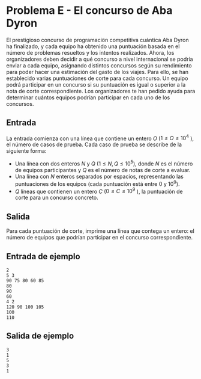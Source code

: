 # Problema E - El concurso de Aba Dyron

El prestigioso concurso de programaciön competitiva cuántica Aba Dyron ha
finalizado, y cada equipo ha obtenido una puntuación basada en el número de
problemas resueltos y los intentos realizados. Ahora, los organizadores deben
decidir a qué concurso a nivel internacional se podría enviar a cada equipo,
asignando distintos concursos según su rendimiento para poder hacer una
estimación del gasto de los viajes. Para ello, se han establecido varias
puntuaciones de corte para cada concurso. Un equipo podrá participar en un
concurso si su puntuación es igual o superior a la nota de corte
correspondiente. Los organizadores te han pedido ayuda para determinar cuántos
equipos podrían participar en cada uno de los concursos.

## Entrada
La entrada comienza con una línea que contiene un entero $O$ ($1 \leq O \leq
10^4$ ), el número de casos de prueba. Cada caso de prueba se describe de la
siguiente forma:
- Una línea con dos enteros $N$ y $Q$ ($1 \leq N, Q \leq 10^5$), donde $N$ es el
  número de equipos participantes y $Q$ es el número de notas de corte a
evaluar.
- Una línea con $N$ enteros separados por espacios, representando las
  puntuaciones de los equipos (cada puntuación está entre $0$ y $10^9$).
- $Q$ líneas que contienen un entero $C$ ($0 \leq C \leq 10^9$ ), la puntuación
  de corte para un concurso concreto.

## Salida
Para cada puntuación de corte, imprime una línea que contega un entero: el
número de equipos que podrían participar en el concurso correspondiente.

## Entrada de ejemplo
```
2
5 3
90 75 80 60 85
80
90
60
4 2
120 90 100 105
100
110
```

## Salida de ejemplo
```
3
1
5
3
1
```